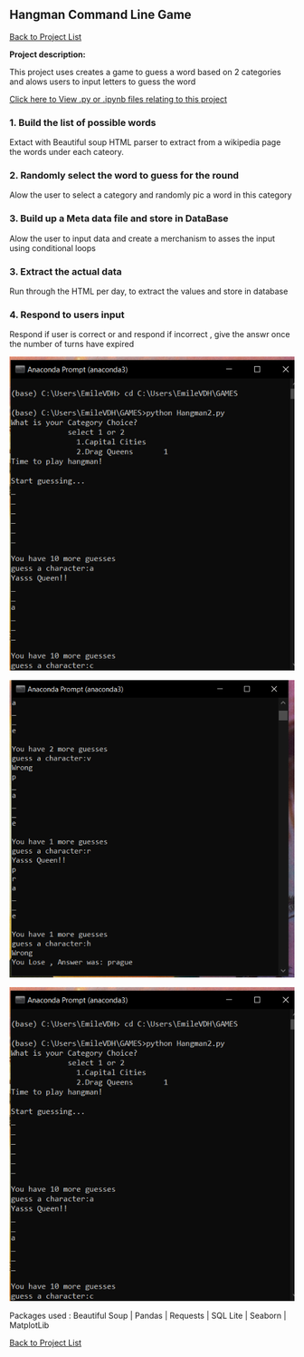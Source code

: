 ## Hangman Command Line Game

[Back to Project List](http://emilevdheyde.github.io/)

**Project description:** 

This project uses creates a game to guess a word based on 2 categories and alows users to input letters to guess the word 

[Click here to View .py or .ipynb files relating to this project](https://github.com/EmileVdHeyde/My-Python-Projects/tree/master/2.%20Hangman%20Game)

### 1. Build the list of possible words

Extact with Beautiful soup HTML parser to extract from a wikipedia page the words under each cateory.

### 2. Randomly select the word to guess for the round

Alow the user to select a category and randomly pic a word in this category 

### 3. Build up a Meta data file and store in DataBase

Alow the user to input data and create a merchanism to asses the input using conditional loops

### 3. Extract the actual data 

Run through the HTML per day, to extract the values and store in database 

### 4. Respond to users input 

Respond if user is correct or and respond if incorrect , give the answr once the number of turns have expired

![image](https://github.com/EmileVdHeyde/My-Python-Projects/blob/master/2.%20Hangman%20Game/view1.PNG)

![image](https://github.com/EmileVdHeyde/My-Python-Projects/blob/master/2.%20Hangman%20Game/view2.PNG)

<img src="https://github.com/EmileVdHeyde/My-Python-Projects/blob/master/2.%20Hangman%20Game/view1.PNG" width="800" />

Packages used :
Beautiful Soup | Pandas | Requests | SQL Lite | Seaborn | MatplotLib

[Back to Project List](http://emilevdheyde.github.io/)

